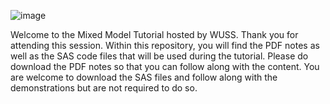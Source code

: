 ![image](https://github.com/user-attachments/assets/7cba3ee7-8c33-4c79-bdff-280edfcbda11)


Welcome to the Mixed Model Tutorial hosted by WUSS. Thank you for attending this session. Within this repository, you will find the PDF notes as well as the SAS code files that will be used during the tutorial.
Please do download the PDF notes so that you can follow along with the content. You are welcome to download the SAS files and follow along with the demonstrations but are not required to do so.
